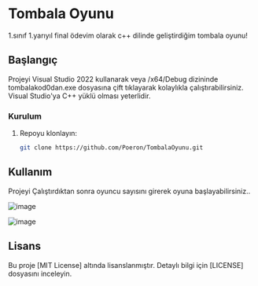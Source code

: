 # Tombala Oyunu

1.sınıf 1.yarıyıl final ödevim olarak c++ dilinde geliştirdiğim tombala oyunu!
## Başlangıç

Projeyi Visual Studio 2022 kullanarak veya /x64/Debug dizininde tombalakod0dan.exe dosyasına çift tıklayarak kolaylıkla çalıştırabilirsiniz.
Visual Studio'ya C++ yüklü olması yeterlidir.

### Kurulum

1. Repoyu klonlayın:

   ```bash
   git clone https://github.com/Poeron/TombalaOyunu.git
   ```

## Kullanım

Projeyi Çalıştırdıktan sonra oyuncu sayısını girerek oyuna başlayabilirsiniz..

![image](https://github.com/Poeron/TombalaOyunu/assets/94721967/7fefa3d9-adf7-424e-bf5c-23f98be80c93)

![image](https://github.com/Poeron/TombalaOyunu/assets/94721967/f6323f01-208d-408c-a978-5d689087579b)


## Lisans

Bu proje [MIT License] altında lisanslanmıştır. Detaylı bilgi için [LICENSE] dosyasını inceleyin.
